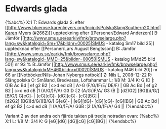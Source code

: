# Edwards glada

{%abc%}
X:1
T: Edwards glada
S: efter [[http://www.bluerose.karenlmyers.org/IncipitsPolskaSlangSouthern20.html|Karen Myers (#2662)]] uppteckning efter [[Personer/Edward Anderzon]]
B: Jämför [[http://www.smus.se/earkiv/fmk/browselarge.php?lang=sw&katalogid=Sm+17&bildnr=00025|SMUS - katalog Sm17 bild 25]] upptecknad efter [[Personer/Lars August Bengtsson]]
B: Jämför [[http://www.smus.se/earkiv/fmk/browselarge.php?lang=sw&katalogid=MMD+25&bildnr=00050|SMUS - katalog MMd25 bild 50]] nr 93 
% B:Jämför [[http://www.smus.se/earkiv/fmk/browselarge.php?lang=sw&katalogid=M+46&bildnr=00020|SMUS - katalog M46 bild 20]] nr 66 ur [[Notböcker/Nils-Johan Nybergs notbok]]
Z: Nils L, 2008-12-22
R: Slängpolska
O: Småland, Bredvassa, Loftahammar
L: 1/8
M: 3/4
K: G
(D |: G)B Ac Bd | ef g2 B2 | c>d ed cB | A>G (F/G/)F/E/ DE/F/ |
      GB Ac Bd | ef g2 B2 | c>d ed cB |1 (A/G/)F/A/ G3 D :|2 (A/G/)F/A/ G3 (B |]
      [d2)G2] [BG][d/G/][B/G/] G[eG]- | [eG][dG]- [dG][cG]- [cG][BG] | \
      [d2G2]  [BG][d/G/][B/G/] G[eG]- | [eG][dG]- [dG][cG]- [cG][BG] |
      GB Ac Bd | ef g2 B2 | c>d ed cB |1 (A/G/)F/A/ G3B :|2 (A/G/)F/A/ G4 |]
{%endabc%}

Variant 2 av den andra och fjärde takten på tredje notraden ovan:
{%abc%}
X:1
L: 1/8
M: 3/4
K: G
[eG][dG] [dG][cG] [cG][BG] |
{%endabc%}
